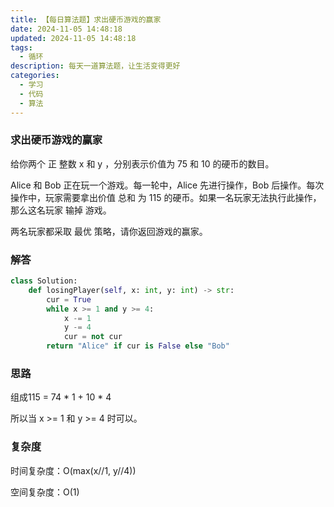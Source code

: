```yaml
---
title: 【每日算法题】求出硬币游戏的赢家
date: 2024-11-05 14:48:18
updated: 2024-11-05 14:48:18
tags:
  - 循环
description: 每天一道算法题，让生活变得更好
categories: 
  - 学习 
  - 代码
  - 算法
---
```


### 求出硬币游戏的赢家

给你两个 正 整数 x 和 y ，分别表示价值为 75 和 10 的硬币的数目。

Alice 和 Bob 正在玩一个游戏。每一轮中，Alice 先进行操作，Bob 后操作。每次操作中，玩家需要拿出价值 总和 为 115 的硬币。如果一名玩家无法执行此操作，那么这名玩家 输掉 游戏。

两名玩家都采取 最优 策略，请你返回游戏的赢家。

### 解答

```python
class Solution:
    def losingPlayer(self, x: int, y: int) -> str:
        cur = True
        while x >= 1 and y >= 4:
            x -= 1
            y -= 4
            cur = not cur
        return "Alice" if cur is False else "Bob"
```

### 思路

组成115 = 74 * 1 + 10 * 4

所以当 x >= 1 和 y >= 4 时可以。

### 复杂度

时间复杂度：O(max(x//1, y//4))

空间复杂度：O(1)
